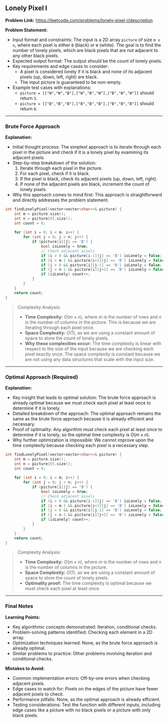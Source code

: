 ## Lonely Pixel I
**Problem Link:** https://leetcode.com/problems/lonely-pixel-i/description

**Problem Statement:**
- Input format and constraints: The input is a 2D array `picture` of size `m x n`, where each pixel is either `B` (black) or `W` (white). The goal is to find the number of lonely pixels, which are black pixels that are not adjacent to any other black pixels.
- Expected output format: The output should be the count of lonely pixels.
- Key requirements and edge cases to consider: 
    - A pixel is considered lonely if it is black and none of its adjacent pixels (up, down, left, right) are black.
    - The input picture is guaranteed to be non-empty.
- Example test cases with explanations:
    - `picture = [["W","W","B"],["W","B","W"],["B","W","W"]]` should return `3`.
    - `picture = [["B","B","B"],["B","B","B"],["B","B","B"]]` should return `0`.

---

### Brute Force Approach

**Explanation:**
- Initial thought process: The simplest approach is to iterate through each pixel in the picture and check if it is a lonely pixel by examining its adjacent pixels.
- Step-by-step breakdown of the solution:
    1. Iterate through each pixel in the picture.
    2. For each pixel, check if it is black.
    3. If the pixel is black, check its adjacent pixels (up, down, left, right).
    4. If none of the adjacent pixels are black, increment the count of lonely pixels.
- Why this approach comes to mind first: This approach is straightforward and directly addresses the problem statement.

```cpp
int findLonelyPixel(vector<vector<char>>& picture) {
    int m = picture.size();
    int n = picture[0].size();
    int count = 0;
    
    for (int i = 0; i < m; i++) {
        for (int j = 0; j < n; j++) {
            if (picture[i][j] == 'B') {
                bool isLonely = true;
                // Check adjacent pixels
                if (i > 0 && picture[i-1][j] == 'B') isLonely = false;
                if (i < m-1 && picture[i+1][j] == 'B') isLonely = false;
                if (j > 0 && picture[i][j-1] == 'B') isLonely = false;
                if (j < n-1 && picture[i][j+1] == 'B') isLonely = false;
                if (isLonely) count++;
            }
        }
    }
    return count;
}
```

> Complexity Analysis:
> - **Time Complexity:** $O(m \times n)$, where $m$ is the number of rows and $n$ is the number of columns in the picture. This is because we are iterating through each pixel once.
> - **Space Complexity:** $O(1)$, as we are using a constant amount of space to store the count of lonely pixels.
> - **Why these complexities occur:** The time complexity is linear with respect to the size of the input because we are checking each pixel exactly once. The space complexity is constant because we are not using any data structures that scale with the input size.

---

### Optimal Approach (Required)

**Explanation:**
- Key insight that leads to optimal solution: The brute force approach is already optimal because we must check each pixel at least once to determine if it is lonely.
- Detailed breakdown of the approach: The optimal approach remains the same as the brute force approach because it is already efficient and necessary.
- Proof of optimality: Any algorithm must check each pixel at least once to determine if it is lonely, so the optimal time complexity is $O(m \times n)$.
- Why further optimization is impossible: We cannot improve upon the time complexity because checking each pixel is a necessary step.

```cpp
int findLonelyPixel(vector<vector<char>>& picture) {
    int m = picture.size();
    int n = picture[0].size();
    int count = 0;
    
    for (int i = 0; i < m; i++) {
        for (int j = 0; j < n; j++) {
            if (picture[i][j] == 'B') {
                bool isLonely = true;
                // Check adjacent pixels
                if (i > 0 && picture[i-1][j] == 'B') isLonely = false;
                if (i < m-1 && picture[i+1][j] == 'B') isLonely = false;
                if (j > 0 && picture[i][j-1] == 'B') isLonely = false;
                if (j < n-1 && picture[i][j+1] == 'B') isLonely = false;
                if (isLonely) count++;
            }
        }
    }
    return count;
}
```

> Complexity Analysis:
> - **Time Complexity:** $O(m \times n)$, where $m$ is the number of rows and $n$ is the number of columns in the picture.
> - **Space Complexity:** $O(1)$, as we are using a constant amount of space to store the count of lonely pixels.
> - **Optimality proof:** The time complexity is optimal because we must check each pixel at least once.

---

### Final Notes

**Learning Points:**
- Key algorithmic concepts demonstrated: Iteration, conditional checks.
- Problem-solving patterns identified: Checking each element in a 2D array.
- Optimization techniques learned: None, as the brute force approach is already optimal.
- Similar problems to practice: Other problems involving iteration and conditional checks.

**Mistakes to Avoid:**
- Common implementation errors: Off-by-one errors when checking adjacent pixels.
- Edge cases to watch for: Pixels on the edges of the picture have fewer adjacent pixels to check.
- Performance pitfalls: None, as the optimal approach is already efficient.
- Testing considerations: Test the function with different inputs, including edge cases like a picture with no black pixels or a picture with only black pixels.